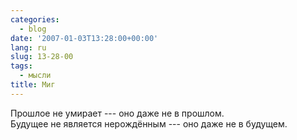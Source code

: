 ```yaml
---
categories:
  - blog
date: '2007-01-03T13:28:00+00:00'
lang: ru
slug: 13-28-00
tags:
  - мысли
title: Миг
---
```




Прошлое не умирает --- оно даже не в прошлом.  
Будущее не является нерождённым --- оно даже не в будущем.